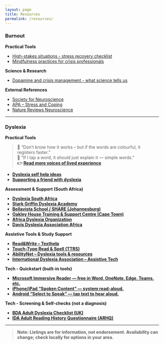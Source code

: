 ```yaml
---
layout: page
title: Resources
permalink: /resources/
---
```


### Burnout
**Practical Tools**
- [High-stakes situations - stress recovery checklist](./burnout/high-stakes-situations-stress-recovery-checklist.pdf)
- [Mindfulness practices for crisis professionals](./burnout/mindfulness-practices-for-crisis-professionals.md)

**Science & Research**
- [Dopamine and crisis management - what science tells us](./burnout/Dopamine-and-crisis-management-science.md)

**External References**
- [Society for Neuroscience](https://www.sfn.org/)  
- [APA – Stress and Coping](https://www.apa.org/topics/stress)  
- [Nature Reviews Neuroscience](https://www.nature.com/nrn/)

<hr class="section-line">

### Dyslexia
**Practical Tools**
> 🌈 “Don’t know how it works – but if the words are colourful, it registers faster.”  
> 📖 “If I tap a word, it should just explain it — simple words.”<b>  
👉 [Read more voices of lived experience](./dyslexia/Voices-of-experience-dyslexia.md)
- [Dyslexia self help ideas](./dyslexia/Self-help-ideas-for-dyslexia.md)
- [Supporting a friend with dyslexia](./dyslexia/Supporting-a-friend-with-dyslexia.md)

**Assessment & Support (South Africa)**
- [Dyslexia South Africa](https://dyslexiasouthafrica.com/)  
- [Stark Griffin Dyslexia Academy](https://www.sgda.co.za/)  
- [Bellavista School / SHARE (Johannesburg)](https://bellavista.org.za/)  
- [Oakley House Training & Support Centre (Cape Town)](https://www.oakleyhouse.co.za/training_onlinecourses.html)  
- [Africa Dyslexia Organization](https://africadyslexia.org/)  
- [Davis Dyslexia Association Africa](https://www.ddaafrica.com/)

**Assistive Tools & Study Support**
- [Read&Write – Texthelp](https://www.texthelp.com/products/read-and-write-education/)  
- [Touch-Type Read & Spell (TTRS)](https://www.readandspell.com/)  
- [AbilityNet – Dyslexia tools & resources](https://abilitynet.org.uk/news-blogs/dyslexia-tools-software-and-free-resources)  
- [International Dyslexia Association – Assistive Tech](https://dyslexiaida.org/instructional-and-assistive-technology-maximizing-the-benefits-for-students-who-struggle/)


**Tech - Quickstart (built-in tools)**
- [Microsoft Immersive Reader — free in Word, OneNote, Edge, Teams, etc.](https://learn.microsoft.com/en-us/training/educator-center/product-guides/immersive-reader/)
- [iPhone/iPad “Spoken Content” — system read-aloud.](https://support.apple.com/guide/iphone/hear-whats-on-the-screen-or-typed-iph96b214f0/ios)
- [Android “Select to Speak” — tap text to hear aloud.](https://support.google.com/accessibility/android/answer/7349565)


**Tech - Screening & Self-checks (not a diagnosis)**
- [BDA Adult Dyslexia Checklist (UK)](https://www.bdadyslexia.org.uk/dyslexia/how-is-dyslexia-diagnosed/dyslexia-checklists)
- [IDA Adult Reading History Questionnaire (ARHQ) ](https://dyslexiaida.org/screening-for-dyslexia/dyslexia-screener-for-adults/)
 
<hr class="section-line">

> **Note:** Listings are for information, not endorsement. Availability can change; check locally for options in your area.
